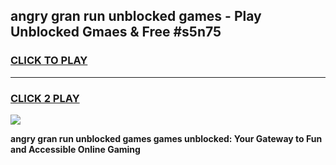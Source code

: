 
## angry gran run unblocked games - Play Unblocked Gmaes & Free #s5n75
<h3>
<a href="https://premium.freeplayer.one?title=angry_gran_run_unblocked_games&ref=03M">CLICK TO PLAY</a></h3>
<hr>

<h3>
<a href="https://premium.freeplayer.one?title=angry_gran_run_unblocked_games&ref=03M">CLICK 2 PLAY</a>
  
</h3>

<a href="https://premium.freeplayer.one?title=angry_gran_run_unblocked_games&ref=03M"><img src="https://clearcache.store/games.png"></a>


**angry gran run unblocked games games unblocked: Your Gateway to Fun and Accessible Online Gaming**

